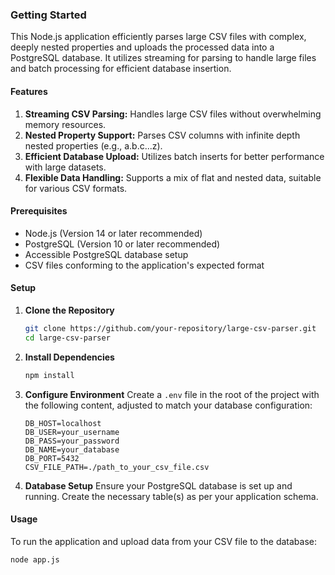 ### Getting Started
This Node.js application efficiently parses large CSV files with complex, deeply nested properties and uploads the processed data into a PostgreSQL database. It utilizes streaming for parsing to handle large files and batch processing for efficient database insertion.

#### Features

1. **Streaming CSV Parsing:** Handles large CSV files without overwhelming memory resources.
2. **Nested Property Support:** Parses CSV columns with infinite depth nested properties (e.g., a.b.c...z).
3. **Efficient Database Upload:** Utilizes batch inserts for better performance with large datasets.
4. **Flexible Data Handling:** Supports a mix of flat and nested data, suitable for various CSV formats.

#### Prerequisites

- Node.js (Version 14 or later recommended)
- PostgreSQL (Version 10 or later recommended) 
- Accessible PostgreSQL database setup
- CSV files conforming to the application's expected format

#### Setup

1. **Clone the Repository**
    ```bash
    git clone https://github.com/your-repository/large-csv-parser.git
    cd large-csv-parser
    ```

2. **Install Dependencies**
    ```bash
    npm install
    ```

3. **Configure Environment**
    Create a `.env` file in the root of the project with the following content, adjusted to match your database configuration:
    ```plaintext
    DB_HOST=localhost
    DB_USER=your_username
    DB_PASS=your_password
    DB_NAME=your_database
    DB_PORT=5432
    CSV_FILE_PATH=./path_to_your_csv_file.csv
    ```

4. **Database Setup**
    Ensure your PostgreSQL database is set up and running. Create the necessary table(s) as per your application schema.

#### Usage

To run the application and upload data from your CSV file to the database:
```bash
node app.js

